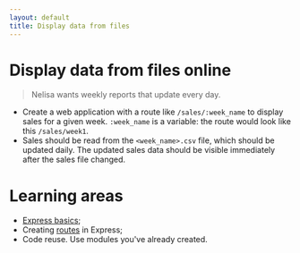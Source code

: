 ```yaml
---
layout: default
title: Display data from files
---
```


# Display data from files online

> Nelisa wants weekly reports that update every day.

* Create a web application with a route like `/sales/:week_name` to display sales for a given week. `:week_name` is a variable: the route would look like this `/sales/week1`.
* Sales should be read from the `<week_name>.csv` file, which should be updated daily. The updated sales data should be visible immediately after the sales file changed.

# Learning areas

* [Express basics](http://expressjs.projectcodex.co);
* Creating [routes](http://expressjs.projectcodex.co/steps/routes.html) in Express;
* Code reuse. Use modules you've already created.
